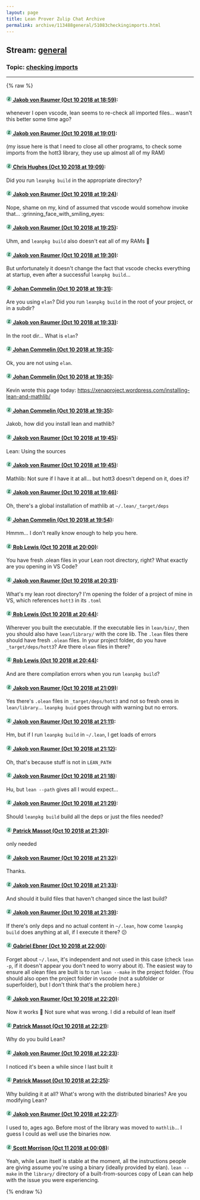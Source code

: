 ```yaml
---
layout: page
title: Lean Prover Zulip Chat Archive 
permalink: archive/113488general/51083checkingimports.html
---
```


## Stream: [general](index.html)
### Topic: [checking imports](51083checkingimports.html)

---


{% raw %}
#### [![Click to go to Zulip](../../assets/img/zulip2.png) Jakob von Raumer (Oct 10 2018 at 18:59)](https://leanprover.zulipchat.com/#narrow/stream/113488-general/topic/checking%20imports/near/135554082):
whenever I open vscode, lean seems to re-check all imported files... wasn't this better some time ago?

#### [![Click to go to Zulip](../../assets/img/zulip2.png) Jakob von Raumer (Oct 10 2018 at 19:01)](https://leanprover.zulipchat.com/#narrow/stream/113488-general/topic/checking%20imports/near/135554225):
(my issue here is that I need to close all other programs, to check some imports from the hott3 library, they use up almost all of my RAM)

#### [![Click to go to Zulip](../../assets/img/zulip2.png) Chris Hughes (Oct 10 2018 at 19:09)](https://leanprover.zulipchat.com/#narrow/stream/113488-general/topic/checking%20imports/near/135554646):
Did you run `leanpkg build` in the appropriate directory?

#### [![Click to go to Zulip](../../assets/img/zulip2.png) Jakob von Raumer (Oct 10 2018 at 19:24)](https://leanprover.zulipchat.com/#narrow/stream/113488-general/topic/checking%20imports/near/135555511):
Nope, shame on my, kind of assumed that vscode would somehow invoke that... :grinning_face_with_smiling_eyes:

#### [![Click to go to Zulip](../../assets/img/zulip2.png) Jakob von Raumer (Oct 10 2018 at 19:25)](https://leanprover.zulipchat.com/#narrow/stream/113488-general/topic/checking%20imports/near/135555567):
Uhm, and `leanpkg build` also doesn't eat all of my RAMs :ram:

#### [![Click to go to Zulip](../../assets/img/zulip2.png) Jakob von Raumer (Oct 10 2018 at 19:30)](https://leanprover.zulipchat.com/#narrow/stream/113488-general/topic/checking%20imports/near/135555870):
But unfortunately it doesn't change the fact that vscode checks everything at startup, even after a successful `leanpkg build`...

#### [![Click to go to Zulip](../../assets/img/zulip2.png) Johan Commelin (Oct 10 2018 at 19:31)](https://leanprover.zulipchat.com/#narrow/stream/113488-general/topic/checking%20imports/near/135555902):
Are you using `elan`? Did you run `leanpkg build` in the root of your project, or in a subdir?

#### [![Click to go to Zulip](../../assets/img/zulip2.png) Jakob von Raumer (Oct 10 2018 at 19:33)](https://leanprover.zulipchat.com/#narrow/stream/113488-general/topic/checking%20imports/near/135556008):
In the root dir... What is `elan`?

#### [![Click to go to Zulip](../../assets/img/zulip2.png) Johan Commelin (Oct 10 2018 at 19:35)](https://leanprover.zulipchat.com/#narrow/stream/113488-general/topic/checking%20imports/near/135556127):
Ok, you are not using `elan`.

#### [![Click to go to Zulip](../../assets/img/zulip2.png) Johan Commelin (Oct 10 2018 at 19:35)](https://leanprover.zulipchat.com/#narrow/stream/113488-general/topic/checking%20imports/near/135556135):
Kevin wrote this page today: https://xenaproject.wordpress.com/installing-lean-and-mathlib/

#### [![Click to go to Zulip](../../assets/img/zulip2.png) Johan Commelin (Oct 10 2018 at 19:35)](https://leanprover.zulipchat.com/#narrow/stream/113488-general/topic/checking%20imports/near/135556149):
Jakob, how did you install lean and mathlib?

#### [![Click to go to Zulip](../../assets/img/zulip2.png) Jakob von Raumer (Oct 10 2018 at 19:45)](https://leanprover.zulipchat.com/#narrow/stream/113488-general/topic/checking%20imports/near/135556619):
Lean: Using the sources

#### [![Click to go to Zulip](../../assets/img/zulip2.png) Jakob von Raumer (Oct 10 2018 at 19:45)](https://leanprover.zulipchat.com/#narrow/stream/113488-general/topic/checking%20imports/near/135556643):
Mathlib: Not sure if I have it at all... but hott3 doesn't depend on it, does it?

#### [![Click to go to Zulip](../../assets/img/zulip2.png) Jakob von Raumer (Oct 10 2018 at 19:46)](https://leanprover.zulipchat.com/#narrow/stream/113488-general/topic/checking%20imports/near/135556718):
Oh, there's a global installation of mathlib at `~/.lean/_target/deps`

#### [![Click to go to Zulip](../../assets/img/zulip2.png) Johan Commelin (Oct 10 2018 at 19:54)](https://leanprover.zulipchat.com/#narrow/stream/113488-general/topic/checking%20imports/near/135557237):
Hmmm... I don't really know enough to help you here.

#### [![Click to go to Zulip](../../assets/img/zulip2.png) Rob Lewis (Oct 10 2018 at 20:00)](https://leanprover.zulipchat.com/#narrow/stream/113488-general/topic/checking%20imports/near/135557629):
You have fresh .olean files in your Lean root directory, right? What exactly are you opening in VS Code?

#### [![Click to go to Zulip](../../assets/img/zulip2.png) Jakob von Raumer (Oct 10 2018 at 20:31)](https://leanprover.zulipchat.com/#narrow/stream/113488-general/topic/checking%20imports/near/135559479):
What's my lean root directory? I'm opening the folder of a project of mine in VS, which references `hott3` in its `.toml`

#### [![Click to go to Zulip](../../assets/img/zulip2.png) Rob Lewis (Oct 10 2018 at 20:44)](https://leanprover.zulipchat.com/#narrow/stream/113488-general/topic/checking%20imports/near/135560271):
Wherever you built the executable. If the executable lies in `lean/bin/`, then you should also have `lean/library/` with the core lib. The `.lean` files there should have fresh `.olean` files. In your project folder, do you have `_target/deps/hott3`? Are there `olean` files in there?

#### [![Click to go to Zulip](../../assets/img/zulip2.png) Rob Lewis (Oct 10 2018 at 20:44)](https://leanprover.zulipchat.com/#narrow/stream/113488-general/topic/checking%20imports/near/135560283):
And are there compilation errors when you run `leanpkg build`?

#### [![Click to go to Zulip](../../assets/img/zulip2.png) Jakob von Raumer (Oct 10 2018 at 21:09)](https://leanprover.zulipchat.com/#narrow/stream/113488-general/topic/checking%20imports/near/135561866):
Yes there's `.olean` files in `_target/deps/hott3` and not so fresh ones in `lean/library`... `leanpkg buid` goes through with warning but no errors.

#### [![Click to go to Zulip](../../assets/img/zulip2.png) Jakob von Raumer (Oct 10 2018 at 21:11)](https://leanprover.zulipchat.com/#narrow/stream/113488-general/topic/checking%20imports/near/135562001):
Hm, but if I run `leanpkg build` in `~/.lean`, I get loads of errors

#### [![Click to go to Zulip](../../assets/img/zulip2.png) Jakob von Raumer (Oct 10 2018 at 21:12)](https://leanprover.zulipchat.com/#narrow/stream/113488-general/topic/checking%20imports/near/135562103):
Oh, that's because stuff is not in `LEAN_PATH`

#### [![Click to go to Zulip](../../assets/img/zulip2.png) Jakob von Raumer (Oct 10 2018 at 21:18)](https://leanprover.zulipchat.com/#narrow/stream/113488-general/topic/checking%20imports/near/135562473):
Hu, but `lean --path` gives all I would expect...

#### [![Click to go to Zulip](../../assets/img/zulip2.png) Jakob von Raumer (Oct 10 2018 at 21:29)](https://leanprover.zulipchat.com/#narrow/stream/113488-general/topic/checking%20imports/near/135563098):
Should `leanpkg build` build all the deps or just the files needed?

#### [![Click to go to Zulip](../../assets/img/zulip2.png) Patrick Massot (Oct 10 2018 at 21:30)](https://leanprover.zulipchat.com/#narrow/stream/113488-general/topic/checking%20imports/near/135563180):
only needed

#### [![Click to go to Zulip](../../assets/img/zulip2.png) Jakob von Raumer (Oct 10 2018 at 21:32)](https://leanprover.zulipchat.com/#narrow/stream/113488-general/topic/checking%20imports/near/135563290):
Thanks.

#### [![Click to go to Zulip](../../assets/img/zulip2.png) Jakob von Raumer (Oct 10 2018 at 21:33)](https://leanprover.zulipchat.com/#narrow/stream/113488-general/topic/checking%20imports/near/135563297):
And should it build files that haven't changed since the last build?

#### [![Click to go to Zulip](../../assets/img/zulip2.png) Jakob von Raumer (Oct 10 2018 at 21:39)](https://leanprover.zulipchat.com/#narrow/stream/113488-general/topic/checking%20imports/near/135563570):
If there's only deps and no actual content in `~/.lean`, how come `leanpkg build` does anything at all, if I execute it there? :confused:

#### [![Click to go to Zulip](../../assets/img/zulip2.png) Gabriel Ebner (Oct 10 2018 at 22:00)](https://leanprover.zulipchat.com/#narrow/stream/113488-general/topic/checking%20imports/near/135564693):
Forget about `~/.lean`, it's independent and not used in this case (check `lean -p`, if it doesn't appear you don't need to worry about it).
The easiest way to ensure all olean files are built is to run `lean --make` in the project folder.
(You should also open the project folder in vscode (not a subfolder or superfolder), but I don't think that's the problem here.)

#### [![Click to go to Zulip](../../assets/img/zulip2.png) Jakob von Raumer (Oct 10 2018 at 22:20)](https://leanprover.zulipchat.com/#narrow/stream/113488-general/topic/checking%20imports/near/135565841):
Now it works :shrug: Not sure what was wrong. I did a rebuild of lean itself

#### [![Click to go to Zulip](../../assets/img/zulip2.png) Patrick Massot (Oct 10 2018 at 22:21)](https://leanprover.zulipchat.com/#narrow/stream/113488-general/topic/checking%20imports/near/135565898):
Why do you build Lean?

#### [![Click to go to Zulip](../../assets/img/zulip2.png) Jakob von Raumer (Oct 10 2018 at 22:23)](https://leanprover.zulipchat.com/#narrow/stream/113488-general/topic/checking%20imports/near/135565994):
I noticed it's been a while since I last built it

#### [![Click to go to Zulip](../../assets/img/zulip2.png) Patrick Massot (Oct 10 2018 at 22:25)](https://leanprover.zulipchat.com/#narrow/stream/113488-general/topic/checking%20imports/near/135566068):
Why building it at all? What's wrong with the distributed binaries? Are you modifying Lean?

#### [![Click to go to Zulip](../../assets/img/zulip2.png) Jakob von Raumer (Oct 10 2018 at 22:27)](https://leanprover.zulipchat.com/#narrow/stream/113488-general/topic/checking%20imports/near/135566172):
I used to,  ages ago. Before most of the library was moved to `mathlib`... I guess I could as well use the binaries now.

#### [![Click to go to Zulip](../../assets/img/zulip2.png) Scott Morrison (Oct 11 2018 at 00:08)](https://leanprover.zulipchat.com/#narrow/stream/113488-general/topic/checking%20imports/near/135571392):
Yeah, while Lean itself is stable at the moment, all the instructions people are giving assume you're using a binary (ideally provided by elan). `lean --make` in the `library/` directory of a built-from-sources copy of Lean can help with the issue you were experiencing.


{% endraw %}
